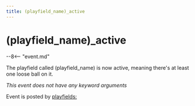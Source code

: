 ```yaml
---
title: (playfield_name)_active
---
```


# (playfield_name)\_active


--8<-- "event.md"

The playfield called (playfield_name) is now active, meaning there's at least one
loose ball on it.

*This event does not have any keyword arguments*

Event is posted by [playfields:](../config/playfields.md)
